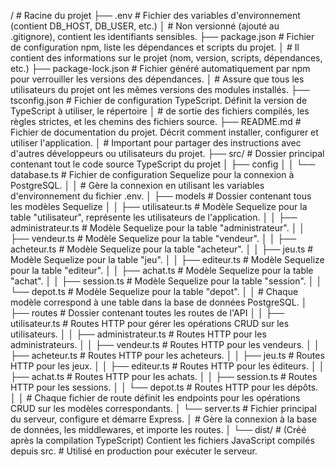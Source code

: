 /                               # Racine du projet
├── .env                        # Fichier des variables d'environnement (contient DB_HOST, DB_USER, etc.)
│                               # Non versionné (ajouté au .gitignore), contient les identifiants sensibles.
├── package.json                # Fichier de configuration npm, liste les dépendances et scripts du projet.
│                               # Il contient des informations sur le projet (nom, version, scripts, dépendances, etc.)
├── package-lock.json           # Fichier généré automatiquement par npm pour verrouiller les versions des dépendances.
│                               # Assure que tous les utilisateurs du projet ont les mêmes versions des modules installés.
├── tsconfig.json               # Fichier de configuration TypeScript. Définit la version de TypeScript à utiliser, le répertoire
│                               # de sortie des fichiers compilés, les règles strictes, et les chemins des fichiers source.
├── README.md                   # Fichier de documentation du projet. Décrit comment installer, configurer et utiliser l'application.
│                               # Important pour partager des instructions avec d'autres développeurs ou utilisateurs du projet.
├── src/                        # Dossier principal contenant tout le code source TypeScript du projet
│   ├── config
│   │   └── database.ts         # Fichier de configuration Sequelize pour la connexion à PostgreSQL.
│   │                           # Gère la connexion en utilisant les variables d'environnement du fichier .env.
│   ├── models                  # Dossier contenant tous les modèles Sequelize
│   │   ├── utilisateur.ts      # Modèle Sequelize pour la table "utilisateur", représente les utilisateurs de l'application.
│   │   ├── administrateur.ts   # Modèle Sequelize pour la table "administrateur".
│   │   ├── vendeur.ts          # Modèle Sequelize pour la table "vendeur".
│   │   ├── acheteur.ts         # Modèle Sequelize pour la table "acheteur".
│   │   ├── jeu.ts              # Modèle Sequelize pour la table "jeu".
│   │   ├── editeur.ts          # Modèle Sequelize pour la table "editeur".
│   │   ├── achat.ts            # Modèle Sequelize pour la table "achat".
│   │   ├── session.ts          # Modèle Sequelize pour la table "session".
│   │   └── depot.ts            # Modèle Sequelize pour la table "depot".
│   │                           # Chaque modèle correspond à une table dans la base de données PostgreSQL.
│   ├── routes                  # Dossier contenant toutes les routes de l'API
│   │   ├── utilisateur.ts      # Routes HTTP pour gérer les opérations CRUD sur les utilisateurs.
│   │   ├── administrateur.ts   # Routes HTTP pour les administrateurs.
│   │   ├── vendeur.ts          # Routes HTTP pour les vendeurs.
│   │   ├── acheteur.ts         # Routes HTTP pour les acheteurs.
│   │   ├── jeu.ts              # Routes HTTP pour les jeux.
│   │   ├── editeur.ts          # Routes HTTP pour les éditeurs.
│   │   ├── achat.ts            # Routes HTTP pour les achats.
│   │   ├── session.ts          # Routes HTTP pour les sessions.
│   │   └── depot.ts            # Routes HTTP pour les dépôts.
│   │                           # Chaque fichier de route définit les endpoints pour les opérations CRUD sur les modèles correspondants.
│   └── server.ts               # Fichier principal du serveur, configure et démarre Express.
│                               # Gère la connexion à la base de données, les middlewares, et importe les routes.
│
└── dist/                       # (Créé après la compilation TypeScript) Contient les fichiers JavaScript compilés depuis src.
                                # Utilisé en production pour exécuter le serveur.